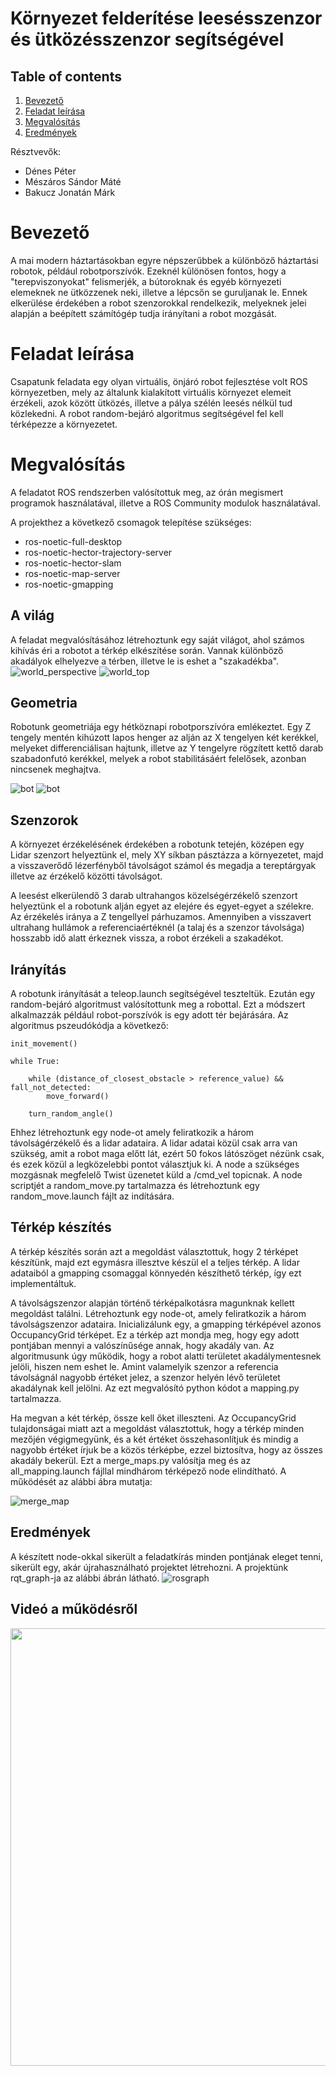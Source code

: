 # Környezet felderítése leesésszenzor és ütközésszenzor segítségével

## Table of contents

1. [Bevezető](#Bevezető)
2. [Feladat leírása](#Feladat-leírása)
3. [Megvalósítás](#Megvalósítás)
4. [Eredmények](#Eredmények)

Résztvevők:
- Dénes Péter
- Mészáros Sándor Máté
- Bakucz Jonatán Márk

# Bevezető

A mai modern háztartásokban egyre népszerűbbek a különböző háztartási robotok, például robotporszívók. Ezeknél különösen fontos, hogy a "terepviszonyokat" felismerjék, a bútoroknak és egyéb környezeti elemeknek ne ütközzenek neki, illetve a lépcsőn se guruljanak le. Ennek elkerülése érdekében a robot szenzorokkal rendelkezik, melyeknek jelei alapján a beépített számítógép tudja irányítani a robot mozgását.


# Feladat leírása

Csapatunk feladata egy olyan virtuális, önjáró robot fejlesztése volt ROS környezetben, mely az általunk kialakított virtuális környezet elemeit érzékeli, azok között ütközés, illetve a pálya szélén leesés nélkül tud közlekedni. A robot random-bejáró algoritmus segítségével fel kell térképezze a környezetet.

# Megvalósítás

A feladatot ROS rendszerben valósítottuk meg, az órán megismert programok használatával, illetve a ROS Community modulok használatával.

A projekthez a következő csomagok telepítése szükséges:
* ros-noetic-full-desktop
* ros-noetic-hector-trajectory-server
* ros-noetic-hector-slam
* ros-noetic-map-server
* ros-noetic-gmapping

## A világ
A feladat megvalósításához létrehoztunk egy saját világot, ahol számos kihívás éri a robotot a térkép elkészítése során. Vannak különböző akadályok elhelyezve a térben, illetve le is eshet a "szakadékba".
![world_perspective](./assets/figures/world_perspective.png "A picture of the world in perspective view")
![world_top](./assets/figures/world_top.png "A picture of the world in top view")

## Geometria 
Robotunk geometriája egy hétköznapi robotporszívóra emlékeztet. Egy Z tengely mentén kihúzott lapos henger az alján az X tengelyen két kerékkel, melyeket differenciálisan hajtunk, illetve az Y tengelyre rögzített kettő darab szabadonfutó kerékkel, melyek a robot stabilitásáért felelősek, azonban nincsenek meghajtva. 

![bot](./assets/figures/bot.png " A figure of the bot modell")
![bot](./assets/figures/rviz.png)    

## Szenzorok 
A környezet érzékelésének érdekében a robotunk tetején, középen egy Lidar szenzort helyeztünk el, mely XY síkban pásztázza a környezetet, majd a visszaverődő lézerfényből távolságot számol és megadja a tereptárgyak illetve az érzékelő közötti távolságot. 

A leesést elkerülendő 3 darab ultrahangos közelségérzékelő szenzort helyeztünk el a robotunk alján egyet az elejére és egyet-egyet a szélekre. Az érzékelés iránya a Z tengellyel párhuzamos. Amennyiben a visszavert ultrahang hullámok a referenciaértéknél (a talaj és a szenzor távolsága) hosszabb idő alatt érkeznek vissza, a robot érzékeli a szakadékot. 

## Irányítás 
A robotunk irányítását a teleop.launch segítségével teszteltük.
Ezután egy random-bejáró algoritmust valósítottunk meg a robottal. Ezt a módszert alkalmazzák például robot-porszívók is egy adott tér bejárására. Az algoritmus pszeudókódja a következő:
```
init_movement()

while True:
    
    while (distance_of_closest_obstacle > reference_value) && fall_not_detected:
        move_forward()
    
    turn_random_angle()
```
Ehhez létrehoztunk egy node-ot amely feliratkozik a három távolságérzékelő és a lidar adataira. A lidar adatai közül csak arra van szükség, amit a robot maga előtt lát, ezért 50 fokos látószöget nézünk csak, és ezek közül a legközelebbi pontot választjuk ki. A node a szükséges mozgásnak megfelelő Twist üzenetet küld a /cmd_vel topicnak. A node scriptjét a random_move.py tartalmazza és létrehoztunk egy random_move.launch fájlt az indítására. 

## Térkép készítés
A térkép készítés során azt a megoldást választottuk, hogy 2 térképet készítünk, majd ezt egymásra illesztve készül el a teljes térkép. A lidar adataiból a gmapping csomaggal könnyedén készíthető térkép, így ezt implementáltuk. 

A távolságszenzor alapján történő térképalkotásra magunknak kellett megoldást találni. Létrehoztunk egy node-ot, amely feliratkozik a három távolságszenzor adataira. Inicializálunk egy, a gmapping térképével azonos OccupancyGrid térképet. Ez a térkép azt mondja meg, hogy egy adott pontjában mennyi a valószínűsége annak, hogy akadály van. Az algoritmusunk úgy működik, hogy a robot alatti területet akadálymentesnek jelöli, hiszen nem eshet le. Amint valamelyik szenzor a referencia távolságnál nagyobb értéket jelez, a szenzor helyén lévő területet akadálynak kell jelölni. Az ezt megvalósító python kódot a mapping.py tartalmazza. 

Ha megvan a két térkép, össze kell őket illeszteni. Az OccupancyGrid tulajdonságai miatt azt a megoldást választottuk, hogy a térkép minden mezőjén végigmegyünk, és a két értéket összehasonlítjuk és mindig a nagyobb értéket írjuk be a közös térképbe, ezzel biztosítva, hogy az összes akadály bekerül. Ezt a merge_maps.py valósítja meg és az all_mapping.launch fájllal mindhárom térképező node elindítható. A működését az alábbi ábra mutatja: 

![merge_map](./assets/figures/merge_maps.png "A picture of the merge_maps")
 
## Eredmények

A készített node-okkal sikerült a feladatkírás minden pontjának eleget tenni, sikerült egy, akár újrahasználható projektet létrehozni. A projektünk rqt_graph-ja az alábbi ábrán látható. 
![rosgraph](./assets/figures/rosgraph.png "A picture of the rqt_graph")

## Videó a működésről
<a href="https://youtu.be/d7yEBOIkYtg"><img width="700" src="./assets/figures/thumbanil.png"></a>

